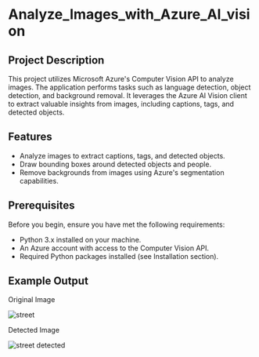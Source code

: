 # Analyze_Images_with_Azure_AI_vision

## Project Description

This project utilizes Microsoft Azure's Computer Vision API to analyze images. The application performs tasks such as language detection, object detection, and background removal. It leverages the Azure AI Vision client to extract valuable insights from images, including captions, tags, and detected objects.

## Features

- Analyze images to extract captions, tags, and detected objects.
- Draw bounding boxes around detected objects and people.
- Remove backgrounds from images using Azure's segmentation capabilities.

## Prerequisites

Before you begin, ensure you have met the following requirements:

- Python 3.x installed on your machine.
- An Azure account with access to the Computer Vision API.
- Required Python packages installed (see Installation section).

## Example Output

Original Image

![street](https://github.com/user-attachments/assets/c688a57c-0c19-4ee9-aa25-3df94f0642a5)

Detected Image

![street detected](https://github.com/user-attachments/assets/2d994c00-c6dc-43dc-8eee-eb67ed25564a)
